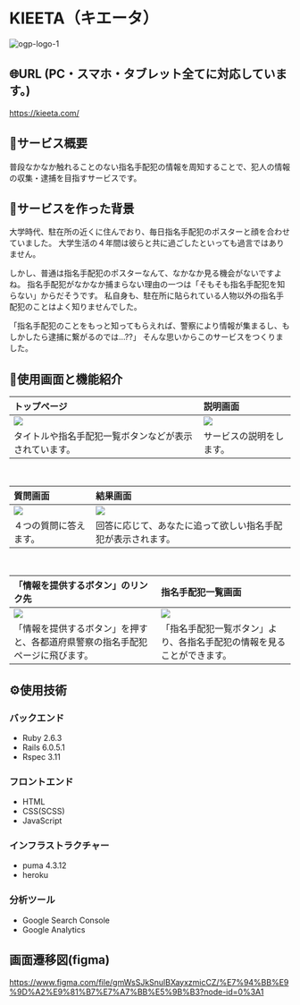 # KIEETA（キエータ）
![ogp-logo-1](https://user-images.githubusercontent.com/101503492/181431041-81197918-ba1b-4e58-8189-44ddb92e1271.png)

## 🌐URL (PC・スマホ・タブレット全てに対応しています。)
https://kieeta.com/

## 📕サービス概要
普段なかなか触れることのない指名手配犯の情報を周知することで、犯人の情報の収集・逮捕を目指すサービスです。

## 📗サービスを作った背景
大学時代、駐在所の近くに住んでおり、毎日指名手配犯のポスターと顔を合わせていました。
大学生活の４年間は彼らと共に過ごしたといっても過言ではありません。

しかし、普通は指名手配犯のポスターなんて、なかなか見る機会がないですよね。
指名手配犯がなかなか捕まらない理由の一つは「そもそも指名手配犯を知らない」からだそうです。
私自身も、駐在所に貼られている人物以外の指名手配犯のことはよく知りませんでした。

「指名手配犯のことをもっと知ってもらえれば、警察により情報が集まるし、もしかしたら逮捕に繋がるのでは...??」
そんな思いからこのサービスをつくりました。

## 📘使用画面と機能紹介
| トップページ                                                         | 説明画面                                                                                               |
| :------------------------------------------------------------------- | :----------------------------------------------------------------------------------------------------- |
| <img src="https://user-images.githubusercontent.com/101503492/181431059-cf8d83ed-7c8d-454d-95cd-9a44e14d9dc0.png"> | <img src="https://user-images.githubusercontent.com/101503492/181431067-3c2e54ec-d48a-4a19-ae4c-eb2737c27957.png">                                   |
| タイトルや指名手配犯一覧ボタンなどが表示されています。              | サービスの説明をします。 |

<br>

| 質問画面                                                         | 結果画面                                                                                               |
| :------------------------------------------------------------------- | :----------------------------------------------------------------------------------------------------- |
| <img src="https://user-images.githubusercontent.com/101503492/181431069-e9768208-c4ac-4ea6-92ee-3a89cb44cc0c.png"> | <img src="https://user-images.githubusercontent.com/101503492/181431071-5c9c4678-d7cd-48c0-9ba1-7a7eb6072231.png">                                   |
| ４つの質問に答えます。              | 回答に応じて、あなたに追って欲しい指名手配犯が表示されます。 |

<br>

| 「情報を提供するボタン」のリンク先                                                         | 指名手配犯一覧画面                                                                                               |
| :------------------------------------------------------------------- | :----------------------------------------------------------------------------------------------------- |
| <img src="https://user-images.githubusercontent.com/101503492/181431075-75b93035-8632-444b-b75e-88bca5344ddf.png"> | <img src="https://user-images.githubusercontent.com/101503492/181431081-a5294828-91e5-4110-b741-7c812ea8f024.png">                                   |
| 「情報を提供するボタン」を押すと、各都道府県警察の指名手配犯ページに飛びます。             | 「指名手配犯一覧ボタン」より、各指名手配犯の情報を見ることができます。 |

## ⚙️使用技術

### バックエンド

- Ruby 2.6.3
- Rails 6.0.5.1
- Rspec 3.11

### フロントエンド

- HTML
- CSS(SCSS)
- JavaScript

### インフラストラクチャー

- puma 4.3.12
- heroku

### 分析ツール

- Google Search Console
- Google Analytics


## 画面遷移図(figma)
https://www.figma.com/file/gmWsSJkSnulBXayxzmicCZ/%E7%94%BB%E9%9D%A2%E9%81%B7%E7%A7%BB%E5%9B%B3?node-id=0%3A1

